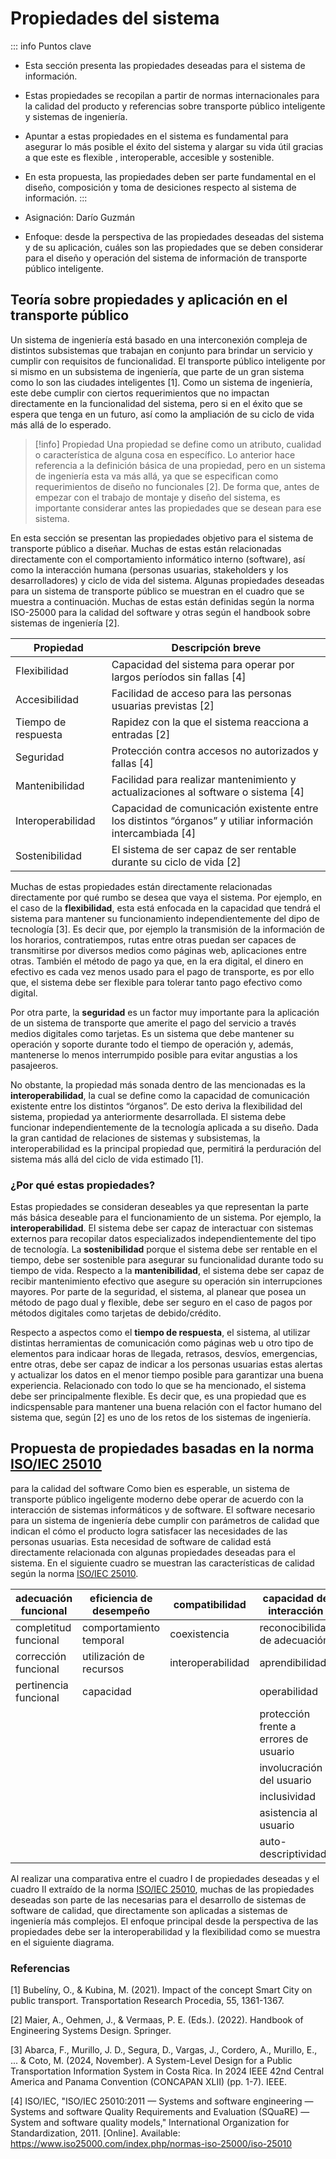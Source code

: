 # Propiedades del sistema

::: info Puntos clave

- Esta sección presenta las propiedades deseadas para el sistema de información.
- Estas propiedades se recopilan a partir de normas internacionales para la calidad del producto y referencias sobre transporte público inteligente y sistemas de ingeniería.
- Apuntar a estas propiedades en el sistema es fundamental para asegurar lo más posible el éxito del sistema y alargar su vida útil gracias a que este es flexible , interoperable, accesible y sostenible.
- En esta propuesta, las propiedades deben ser parte fundamental en el diseño, composición y toma de desiciones respecto al sistema de información.
:::

- Asignación: Darío Guzmán
- Enfoque: desde la perspectiva de las propiedades deseadas del sistema y de su aplicación, cuáles son las propiedades que se deben considerar para el diseño y operación del sistema de información de transporte público inteligente.

## Teoría sobre propiedades y aplicación en el transporte público

Un sistema de ingeniería está basado en una interconexión compleja de distintos subsistemas que trabajan en conjunto para brindar un servicio y cumplir con requisitos de funcionalidad. El transporte público inteligente por si mismo en un subsistema de ingeniería, que parte de un gran sistema como lo son las ciudades inteligentes [1]. Como un sistema de ingeniería, este debe cumplir con ciertos requerimientos que no impactan directamente en la funcionalidad del sistema, pero si en el éxito que se espera que tenga en un futuro, así como la ampliación de su ciclo de vida más allá de lo esperado.

> [!info] Propiedad
> Una propiedad se define como un atributo, cualidad o característica de alguna cosa en específico. Lo anterior hace referencia a la definición básica de una propiedad, pero en un sistema de ingeniería esta va más allá, ya que se especifican como requerimientos de diseño no funcionales [2]. De forma que, antes de empezar con el trabajo de montaje y diseño del sistema, es importante considerar antes las propiedades que se desean para ese sistema.

En esta sección se presentan las propiedades objetivo para el sistema de transporte público a diseñar. Muchas de estas están relacionadas directamente con el comportamiento informático interno (software), así como la interacción humana (personas usuarias, stakeholders y los desarrolladores) y ciclo de vida del sistema. Algunas propiedades deseadas para un sistema de transporte público se muestran en el cuadro que se muestra a continuación. Muchas de estas están definidas según la norma ISO-25000 para la calidad del software y otras según el handbook sobre sistemas de ingeniería [2].

| Propiedad         | Descripción breve                                                   |
|-------------------|----------------------------------------------------------------------|
| Flexibilidad       | Capacidad del sistema para operar por largos períodos sin fallas [4] |
| Accesibilidad     | Facilidad de acceso para las personas usuarias previstas [2]                     |
| Tiempo de respuesta | Rapidez con la que el sistema reacciona a entradas [2]              |
| Seguridad         | Protección contra accesos no autorizados y fallas [4]                 |
| Mantenibilidad    | Facilidad para realizar mantenimiento y actualizaciones al software o sistema [4]             |
| Interoperabilidad | Capacidad de comunicación existente entre los distintos “órganos” y utiliar información intercambiada [4]|
| Sostenibilidad    | El sistema de ser capaz de ser rentable durante su ciclo de vida [2]|

Muchas de estas propiedades están directamente relacionadas directamente por qué rumbo se desea que vaya el sistema. Por ejemplo, en el caso de la **flexibilidad**, esta está enfocada en la capacidad que tendrá el sistema para mantener su funcionamiento independientemente del dipo de tecnología [3]. Es decir que, por ejemplo la transmisión de la información de los horarios, contratiempos, rutas entre otras puedan ser capaces de transmitirse por diversos medios como páginas web, aplicaciones entre otras. También el método de pago ya que, en la era digital, el dinero en efectivo es cada vez menos usado para el pago de transporte, es por ello que, el sistema debe ser flexible para tolerar tanto pago efectivo como digital.

Por otra parte, la **seguridad** es un factor muy importante para la aplicación de un sistema de transporte que amerite el pago del servicio a través medios digitales como tarjetas. Es un sistema que debe mantener su operación y soporte durante todo el tiempo de operación y, además, mantenerse lo menos interrumpido posible para evitar angustias a los pasajeeros.

No obstante, la propiedad más sonada dentro de las mencionadas es la **interoperabilidad**, la cual se define como la capacidad de comunicación existente entre los distintos “órganos”. De esto deriva la flexibilidad del sistema, propiedad ya anteriormente desarrollada. El sistema debe funcionar independientemente de la tecnología aplicada a su diseño. Dada la gran cantidad de relaciones de sistemas y subsistemas, la interoperabilidad es la principal propiedad que, permitirá la perduración del sistema más allá del ciclo de vida estimado [1]. 

### ¿Por qué estas propiedades?

Estas propiedades se consideran deseables ya que representan la parte más básica deseable para el funcionamiento de un sistema. Por ejemplo, la **interoperabilidad**. El sistema debe ser capaz de interactuar con sistemas externos para recopilar datos especializados independientemente del tipo de tecnología. La **sostenibilidad** porque el sistema debe ser rentable en el tiempo, debe ser sostenible para asegurar su funcionalidad durante todo su tiempo de vida. Respecto a la **mantenibilidad**, el sistema debe ser capaz de recibir mantenimiento efectivo que asegure su operación sin interrupciones mayores. Por parte de la seguridad, el sistema, al planear que posea un método de pago dual y flexible, debe ser seguro en el caso de pagos por métodos digitales como tarjetas de debido/crédito. 

Respecto a aspectos como el **tiempo de respuesta**, el sistema, al utilizar distintas herramientas de comunicación como páginas web u otro tipo de elementos para indicaar horas de llegada, retrasos, desvíos, emergencias, entre otras, debe ser capaz de indicar a los personas usuarias estas alertas y actualizar los datos en el menor tiempo posible para garantizar una buena experiencia. Relacionado con todo lo que se ha mencionado, el sistema debe ser principalmente flexible. Es decir que, es una propiedad que es indicspensable para mantener una buena relación con el factor humano del sistema que, según [2] es uno de los retos de los sistemas de ingeniería.

## Propuesta de propiedades basadas en la norma [ISO/IEC 25010](https://iso25000.com/index.php/normas-iso-25000/iso-25010)

 para la calidad del software
Como bien es esperable, un sistema de transporte público ingeligente moderno debe operar de acuerdo con la interacción de sistemas informáticos y de software. El software necesario para un sistema de ingeniería debe cumplir con parámetros de calidad que indican el cómo el producto logra satisfacer las necesidades de las personas usuarias. Esta necesidad de software de calidad está directamente relacionada con algunas propiedades deseadas para el sistema. En el siguiente cuadro se muestran las características de calidad según la norma [ISO/IEC 25010](https://iso25000.com/index.php/normas-iso-25000/iso-25010).

| adecuación funcional         | eficiencia de desempeño     | compatibilidad         | capacidad de interacción                   | fiabilidad            | seguridad            | mantenibilidad        | flexibilidad        | protección                |
|-----------------------------|------------------------------|------------------------|--------------------------------------------|------------------------|----------------------|------------------------|----------------------|----------------------------|
| completitud funcional       | comportamiento temporal     | coexistencia           | reconocibilidad de adecuación              | ausencia de fallos     | confidencialidad     | modularidad           | adaptabilidad       | restricción operativa      |
| corrección funcional        | utilización de recursos     | interoperabilidad      | aprendibilidad                           | disponibilidad         | integridad           | reusabilidad          | escalabilidad       | identificación de riesgos  |
| pertinencia funcional       | capacidad                   |                        | operabilidad                               | tolerancia a fallos    | no-repudio           | analizabilidad        | instalabilidad      | protección ante fallos     |
|                             |                              |                        | protección frente a errores de usuario     | recuperabilidad        | responsabilidad      | capacidad de ser modificado | reemplazabilidad | advertencia de peligro     |
|                             |                              |                        | involucración del usuario                   |                        | autenticidad         | capacidad de ser probado  |                      | integración segura         |
|                             |                              |                        | inclusividad                                |                        | resistencia          |                        |                      |                            |
|                             |                              |                        | asistencia al usuario                       |                        |                      |                        |                      |                            |
|                             |                              |                        | auto-descriptividad                         |                        |                      |                        |                      |                            |

Al realizar una comparativa entre el cuadro I de propiedades deseadas y el cuadro II extraído de la norma [ISO/IEC 25010](https://iso25000.com/index.php/normas-iso-25000/iso-25010), muchas de las propiedades deseadas son parte de las necesarias para el desarrollo de sistemas de software de calidad, que directamente son aplicadas a sistemas de ingeniería más complejos. El enfoque principal desde la perspectiva de las propiedades debe ser la interoperabilidad y la flexibilidad como se muestra en el siguiente diagrama.


<!-- # Conclusiones
A partir de la exploración realizada, es sencillo concluir que el enfoque de las propiedades para el desarrollo del transporte público en Costa Rica está orientado a incentivar el desarrollo tecnológico en el ámbito del transporte siguiendo como principal propiedad la interoperabilidad y la flexibilidad del sistema. 

Por otra parte es importante concluir que, tanto la flexibilidad como la interoperabilidad son dos propiedades sumamente fundamentalers que, según [2] son importantes para el éxito y la extensión de la vida útil del sistema de ingeniería. 

A su vez, se infiere que, las normas para los sistemas de ingeniería, son la base que indican las propiedades importantes para el desarrollo del sistema y asegurar la calidad del mismo. Como es el caso de la norma ISO que, indica las propiedades necesarias para la calidad del desarrollo de software. Y, esto es indispensable ya que, gran parte de las interacciones del sistema de transporte inteligente se basan en software.-->








### Referencias
[1] Bubelíny, O., & Kubina, M. (2021). Impact of the concept Smart City on public transport. Transportation Research Procedia, 55, 1361-1367.

[2] Maier, A., Oehmen, J., & Vermaas, P. E. (Eds.). (2022). Handbook of Engineering Systems Design. Springer.

[3] Abarca, F., Murillo, J. D., Segura, D., Vargas, J., Cordero, A., Murillo, E., ... & Coto, M. (2024, November). A System-Level Design for a Public Transportation Information System in Costa Rica. In 2024 IEEE 42nd Central America and Panama Convention (CONCAPAN XLII) (pp. 1-7). IEEE.
<Citation doi="10.1007/978-3-030-81159-4" />

[4] ISO/IEC, "ISO/IEC 25010:2011 — Systems and software engineering — Systems and software Quality Requirements and Evaluation (SQuaRE) — System and software quality models," International Organization for Standardization, 2011. [Online]. Available: https://www.iso25000.com/index.php/normas-iso-25000/iso-25010